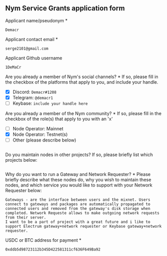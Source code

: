 Nym Service Grants application form 
------------------------------------

Applicant name/pseudonym *
```
Demacr
```

Applicant contact email *
```
serge2101@gmail.com
```

Applicant Github username
```
1DeMaCr
```

Are you already a member of Nym's social channels? * 
If so, please fill in the checkbox of the platforms that apply to you, and include your handle. 
- [x] Discord: `Demacr#1208`
- [x] Telegram: `@demacr1`
- [ ] Keybase: `include your handle here`

Are you already a member of the Nym community? * 
If so, please fill in the checkbox of the role(s) that apply to you with an 'x' 
- [ ] Node Operator: Mainnet 
- [x] Node Operator: Testnet(s)
- [ ] Other (please describe below)
```
```

Do you maintain nodes in other projects? 
If so, please briefly list which projects below: 
```
```

Why do you want to run a Gateway and Network Requester? * 
Please briefly describe what these nodes do, why you wish to maintain these nodes, and which service you would like to support with your Network Requester below: 
```
Gateways - are the interface between users and the mixnet. Users connect to gateways and packages are automatically propagated to connected users and removed from the gateway's disk storage when completed. Network Requeste allows to make outgoing network requests from their server.
I want to be a part of project with a great future and i like to support Electrum gateway+network requester or Keybase gateway+network requester.
```

USDC or BTC address for payment * 
```
0xddb5d98723112b345D422581311cf636F649Ba92
```
